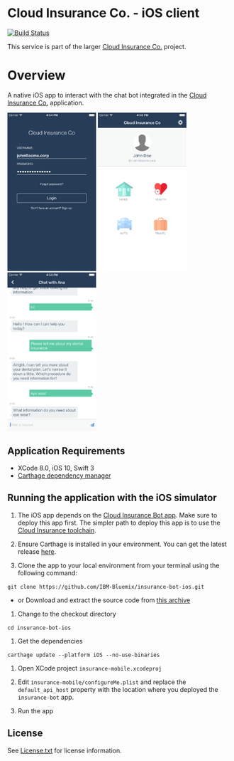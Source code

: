 # Cloud Insurance Co. - iOS client

[![Build Status](https://travis-ci.org/IBM-Bluemix/insurance-bot-ios.svg?branch=master)](https://travis-ci.org/IBM-Bluemix/insurance-bot-ios)

This service is part of the larger [Cloud Insurance Co.](https://github.com/IBM-Bluemix/cloudco-insurance) project.

# Overview

A native iOS app to interact with the chat bot integrated in the [Cloud Insurance Co.](https://github.com/IBM-Bluemix/cloudco-insurance) application.

<img src="xdocs/login.png" width="200"/>
<img src="xdocs/home.png" width="200"/>
<img src="xdocs/chat.png" width="200"/>

## Application Requirements

* XCode 8.0, iOS 10, Swift 3
* [Carthage dependency manager](https://github.com/Carthage/Carthage/releases)

## Running the application with the iOS simulator

1. The iOS app depends on the [Cloud Insurance Bot app](https://github.com/IBM-Bluemix/insurance-bot). Make sure to deploy this app first. The simpler path to deploy this app is to use the [Cloud Insurance toolchain](https://github.com/IBM-Bluemix/insurance-toolchain).

1. Ensure Carthage is installed in your environment. You can get the latest release [here](https://github.com/Carthage/Carthage/releases).

1. Clone the app to your local environment from your terminal using the following command:

  ```
  git clone https://github.com/IBM-Bluemix/insurance-bot-ios.git
  ```

  * or Download and extract the source code from [this archive](https://github.com/IBM-Bluemix/insurance-bot-ios/archive/master.zip)

1. Change to the checkout directory

  ```
  cd insurance-bot-ios
  ```

1. Get the dependencies

  ```
  carthage update --platform iOS --no-use-binaries
  ```

1. Open XCode project `insurance-mobile.xcodeproj`

1. Edit `insurance-mobile/configureMe.plist` and replace the `default_api_host` property with the location where you deployed the `insurance-bot` app.

1. Run the app

## License

See [License.txt](License.txt) for license information.
